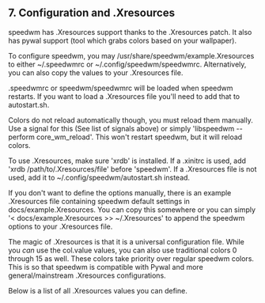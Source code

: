 ## 7. Configuration and .Xresources

speedwm has .Xresources support thanks to the .Xresources patch. It also has pywal support (tool which grabs colors based on your wallpaper).

To configure speedwm, you may /usr/share/speedwm/example.Xresources to either ~/.speedwmrc or ~/.config/speedwm/speedwmrc. Alternatively, you can also copy the values to your .Xresources file.

.speedwmrc or speedwm/speedwmrc will be loaded when speedwm restarts. If you want to load a .Xresources file you'll need to add that to autostart.sh.

Colors do not reload automatically though, you must reload them manually. Use a signal for this (See list of signals above) or simply 'libspeedwm --perform core_wm_reload'. This won't restart speedwm, but it will reload colors.

To use .Xresources, make sure 'xrdb' is installed. If a .xinitrc is used, add 'xrdb /path/to/.Xresources/file' before 'speedwm'. If a .Xresources file is not used, add it to ~/.config/speedwm/autostart.sh instead.

If you don't want to define the options manually, there is an example .Xresources file containing speedwm default settings in docs/example.Xresources. You can copy this somewhere or you can simply '< docs/example.Xresources >> ~/.Xresources' to append the speedwm options to your .Xresources file.

The magic of .Xresources is that it is a universal configuration file. While you *can* use the col.value values, you can also use traditional colors 0 through 15 as well. These colors take priority over regular speedwm colors. This is so that speedwm is compatible with Pywal and more general/mainstream .Xresources configurations.

Below is a list of all .Xresources values you can define.

